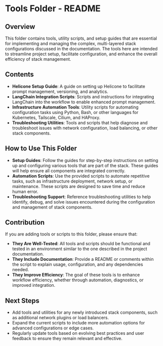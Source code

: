 # Tools Folder - README

## Overview
This folder contains tools, utility scripts, and setup guides that are essential for implementing and managing the complex, multi-layered stack configurations discussed in the documentation. The tools here are intended to streamline project setup, facilitate configuration, and enhance the overall efficiency of stack management.

## Contents
- **Helicone Setup Guide**: A guide on setting up Helicone to facilitate prompt management, versioning, and analytics.
- **LangChain Integration Scripts**: Scripts and instructions for integrating LangChain into the workflow to enable enhanced prompt management.
- **Infrastructure Automation Tools**: Utility scripts for automating configuration tasks using Python, Bash, or other languages for Kubernetes, Tailscale, Cilium, and HAProxy.
- **Troubleshooting Utilities**: Tools and scripts that help diagnose and troubleshoot issues with network configuration, load balancing, or other stack components.

## How to Use This Folder
- **Setup Guides**: Follow the guides for step-by-step instructions on setting up and configuring various tools that are part of the stack. These guides will help ensure all components are integrated correctly.
- **Automation Scripts**: Use the provided scripts to automate repetitive tasks, such as infrastructure deployment, network setup, or maintenance. These scripts are designed to save time and reduce human error.
- **Troubleshooting Support**: Reference troubleshooting utilities to help identify, debug, and solve issues encountered during the configuration and management of stack components.

## Contribution
If you are adding tools or scripts to this folder, please ensure that:
- **They Are Well-Tested**: All tools and scripts should be functional and tested in an environment similar to the one described in the project documentation.
- **They Include Documentation**: Provide a README or comments within the script to explain usage, configuration, and any dependencies needed.
- **They Improve Efficiency**: The goal of these tools is to enhance workflow efficiency, whether through automation, diagnostics, or improved integration.

## Next Steps
- Add tools and utilities for any newly introduced stack components, such as additional network plugins or load balancers.
- Expand the current scripts to include more automation options for advanced configurations or edge cases.
- Regularly update tools based on evolving best practices and user feedback to ensure they remain relevant and effective.


